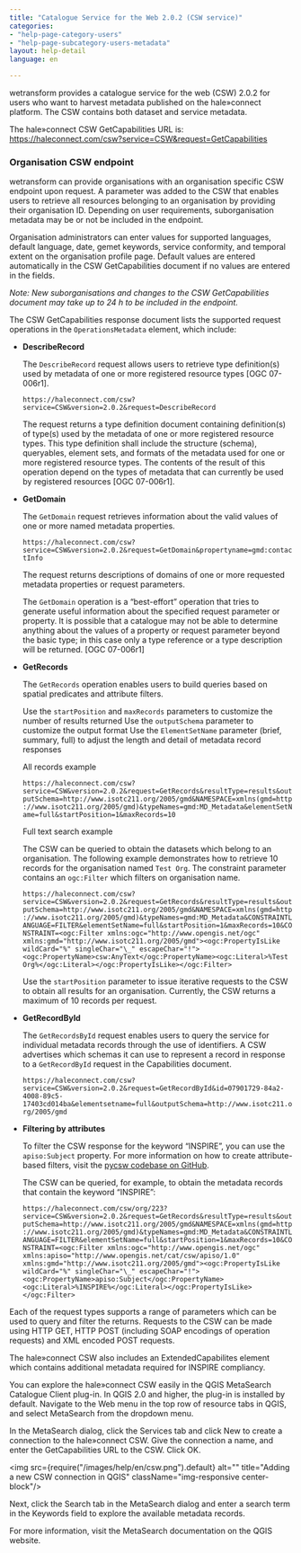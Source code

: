 ```yaml
---
title: "Catalogue Service for the Web 2.0.2 (CSW service)"
categories:
- "help-page-category-users"
- "help-page-subcategory-users-metadata"
layout: help-detail
language: en

---
```


wetransform provides a catalogue service for the web (CSW) 2.0.2 for users who want to harvest metadata published on the hale»connect platform. The CSW contains both dataset and service metadata.

The hale»connect CSW GetCapabilities URL is: https://haleconnect.com/csw?service=CSW&request=GetCapabilities

### **Organisation CSW endpoint**
wetransform can provide organisations with an organisation specific CSW endpoint upon request. A parameter was added to the CSW that enables users to retrieve all resources belonging to an organisation by providing their organisation ID. Depending on user requirements, suborganisation metadata may be or not be included in the endpoint.

Organisation administrators can enter values for supported languages, default language, date, gemet keywords, service conformity, and temporal extent on the organisation profile page. Default values are entered automatically in the CSW GetCapabilities document if no values are entered in the fields.

*Note: New suborganisations and changes to the CSW GetCapabilities document may take up to 24 h to be included in the endpoint.*

The CSW GetCapabilities response document lists the supported request operations in the ``OperationsMetadata`` element, which include:

* **DescribeRecord**

  The ``DescribeRecord`` request allows users to retrieve type definition(s) used by metadata of one or more registered resource types [OGC 07-006r1].

    ``https://haleconnect.com/csw?service=CSW&version=2.0.2&request=DescribeRecord``

  The request returns a type definition document containing definition(s) of type(s) used by the metadata of one or
  more registered resource types. This type definition shall include the structure (schema), queryables, element sets, and formats of the metadata used for one or more registered resource types. The contents of the result of this operation depend on the types of metadata that can currently be used by registered resources [OGC 07-006r1].

* **GetDomain**

  The ``GetDomain`` request retrieves information about the valid values of one or more named metadata properties.

    ``https://haleconnect.com/csw?service=CSW&version=2.0.2&request=GetDomain&propertyname=gmd:contactInfo``

  The request returns descriptions of domains of one or more requested metadata properties or request parameters.

  The ``GetDomain`` operation is a “best-effort” operation that tries to generate useful information about the specified request parameter or property. It is possible that a catalogue may not be able to determine anything about the values of a property or request parameter beyond the basic type; in this case only a type reference or a type description will be returned. [OGC 07-006r1]

* **GetRecords**

  The ``GetRecords`` operation enables users to build queries based on spatial predicates and attribute filters.

    Use the ``startPosition`` and ``maxRecords`` parameters to customize the number of results returned
    Use the ``outputSchema`` parameter to customize the output format
    Use the ``ElementSetName`` parameter (brief, summary, full) to adjust the length and detail of metadata record responses

  All records example

    ``https://haleconnect.com/csw?service=CSW&version=2.0.2&request=GetRecords&resultType=results&outputSchema=http://www.isotc211.org/2005/gmd&NAMESPACE=xmlns(gmd=http://www.isotc211.org/2005/gmd)&typeNames=gmd:MD_Metadata&elementSetName=full&startPosition=1&maxRecords=10``

  Full text search example

  The CSW can be queried to obtain the datasets which belong to an organisation. The following example demonstrates how to retrieve 10 records for the organisation named ```Test Org```. The constraint parameter contains an ```ogc:Filter``` which filters on organisation name.

    ``https://haleconnect.com/csw?service=CSW&version=2.0.2&request=GetRecords&resultType=results&outputSchema=http://www.isotc211.org/2005/gmd&NAMESPACE=xmlns(gmd=http://www.isotc211.org/2005/gmd)&typeNames=gmd:MD_Metadata&CONSTRAINTLANGUAGE=FILTER&elementSetName=full&startPosition=1&maxRecords=10&CONSTRAINT=<ogc:Filter xmlns:ogc="http://www.opengis.net/ogc" xmlns:gmd="http://www.isotc211.org/2005/gmd"><ogc:PropertyIsLike wildCard="%" singleChar="\_" escapeChar="!"><ogc:PropertyName>csw:AnyText</ogc:PropertyName><ogc:Literal>%Test Org%</ogc:Literal></ogc:PropertyIsLike></ogc:Filter>``

  Use the ``startPosition`` parameter to issue iterative requests to the CSW to obtain all results for an organisation. Currently, the CSW returns a maximum of 10 records per request.

* **GetRecordById**

  The ``GetRecordsById`` request enables users to query the service for individual metadata records through the use of identifiers. A CSW advertises which schemas it can use to represent a record in response to a ``GetRecordById`` request in the Capabilities document.

  ``https://haleconnect.com/csw?service=CSW&version=2.0.2&request=GetRecordById&id=07901729-84a2-4008-89c5-17403cd014ba&elementsetname=full&outputSchema=http://www.isotc211.org/2005/gmd``

* **Filtering by attributes**

  To filter the CSW response for the keyword “INSPIRE”, you can use the ``apiso:Subject`` property. For more information on how to create attribute-based filters, visit the [pycsw codebase on GitHub](https://github.com/geopython/pycsw/blob/70f1a19f764757a459501ae59f75982a50a14acb/pycsw/plugins/profiles/apiso/apiso.py#L65).

  The CSW can be queried, for example, to obtain the metadata records that contain the keyword “INSPIRE”:

  ``https://haleconnect.com/csw/org/223?service=CSW&version=2.0.2&request=GetRecords&resultType=results&outputSchema=http://www.isotc211.org/2005/gmd&NAMESPACE=xmlns(gmd=http://www.isotc211.org/2005/gmd)&typeNames=gmd:MD_Metadata&CONSTRAINTLANGUAGE=FILTER&elementSetName=full&startPosition=1&maxRecords=10&CONSTRAINT=<ogc:Filter xmlns:ogc="http://www.opengis.net/ogc" xmlns:apiso="http://www.opengis.net/cat/csw/apiso/1.0" xmlns:gmd="http://www.isotc211.org/2005/gmd"><ogc:PropertyIsLike wildCard="%" singleChar="\_" escapeChar="!"><ogc:PropertyName>apiso:Subject</ogc:PropertyName><ogc:Literal>%INSPIRE%</ogc:Literal></ogc:PropertyIsLike></ogc:Filter>``

Each of the request types supports a range of parameters which can be used to query and filter the returns. Requests to the CSW can be made using HTTP GET, HTTP POST (including SOAP encodings of operation requests) and XML encoded POST requests.   

The hale»connect CSW also includes an ExtendedCapabilites element which contains additional metadata required for INSPIRE compliancy.

You can explore the hale»connect CSW easily in the QGIS MetaSearch Catalogue Client plug-in. In QGIS 2.0 and higher, the plug-in is installed by default. Navigate to the Web menu in the top row of resource tabs in QGIS, and select MetaSearch from the dropdown menu.

In the MetaSearch dialog, click the Services tab and click New to create a connection to the hale»connect CSW. Give the connection a name, and enter the GetCapabilities URL to the CSW. Click OK.

<img src={require("/images/help/en/csw.png").default} alt="" title="Adding a new CSW connection in QGIS" className="img-responsive center-block"/>

Next, click the Search tab in the MetaSearch dialog and enter a search term in the Keywords field to explore the available metadata records.

For more information, visit the MetaSearch documentation on the QGIS website.

